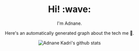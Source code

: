 <h1 align='center'> Hi! :wave:</h1>
<p align='center'>
I'm Adnane.
</p>
<center>
<p align='center'>Here's an automatically generated graph about the tech me 👱.</p>
  
![Adnane Kadri's github stats](https://github-readme-stats.vercel.app/api?username=adnane-ka&count_private=true&show_icons=true)
</center>
